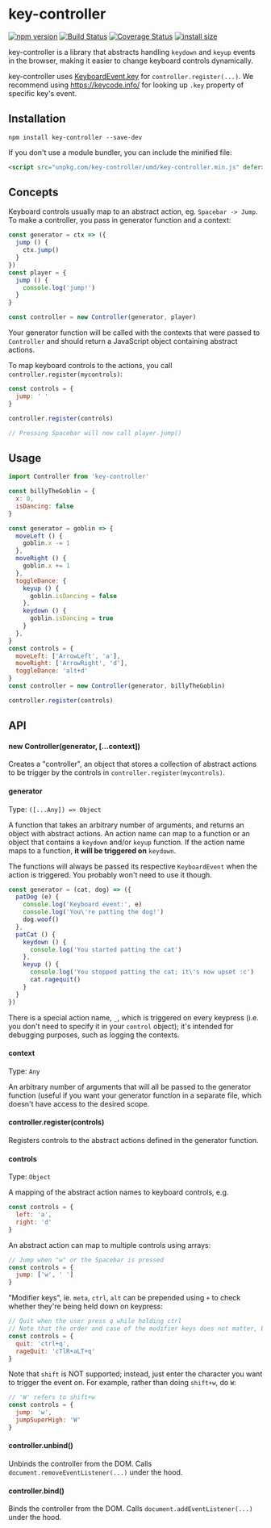 # key-controller

[![npm version](https://badge.fury.io/js/key-controller.svg)](https://badge.fury.io/js/key-controller)
[![Build Status](https://travis-ci.org/ScottyFillups/key-controller.svg?branch=master)](https://travis-ci.org/ScottyFillups/key-controller)
[![Coverage Status](https://coveralls.io/repos/github/ScottyFillups/key-controller/badge.svg?branch=master)](https://coveralls.io/github/ScottyFillups/key-controller?branch=master)
[![install size](https://packagephobia.now.sh/badge?p=key-controller)](https://packagephobia.now.sh/result?p=key-controller)

key-controller is a library that abstracts handling `keydown` and `keyup` events in the browser, making it easier to change keyboard controls dynamically.

key-controller uses [KeyboardEvent.key](https://developer.mozilla.org/en-US/docs/Web/API/KeyboardEvent/key) for `controller.register(...)`. We recommend using https://keycode.info/ for looking up `.key` property of specific key's event.

## Installation

```
npm install key-controller --save-dev
```

If you don't use a module bundler, you can include the minified file:

```html
<script src="unpkg.com/key-controller/umd/key-controller.min.js" defer></script>
```

## Concepts

Keyboard controls usually map to an abstract action, eg. `Spacebar -> Jump`. To make a controller, you pass in generator function and a context:

```js
const generator = ctx => ({
  jump () {
    ctx.jump()
  }
})
const player = {
  jump () {
    console.log('jump!')
  }
}

const controller = new Controller(generator, player)
```

Your generator function will be called with the contexts that were passed to `Controller` and should return a JavaScript object containing abstract actions.

To map keyboard controls to the actions, you call `controller.register(mycontrols)`:

```js
const controls = {
  jump: ' '
}

controller.register(controls)

// Pressing Spacebar will now call player.jump()
```

## Usage

```js
import Controller from 'key-controller'

const billyTheGoblin = {
  x: 0,
  isDancing: false
}

const generator = goblin => {
  moveLeft () {
    goblin.x -= 1
  },
  moveRight () {
    goblin.x += 1
  },
  toggleDance: {
    keyup () {
      goblin.isDancing = false
    },
    keydown () {
      goblin.isDancing = true
    }
  },
}
const controls = {
  moveLeft: ['ArrowLeft', 'a'],
  moveRight: ['ArrowRight', 'd'],
  toggleDance: 'alt+d'
}
const controller = new Controller(generator, billyTheGoblin)

controller.register(controls)
```

## API

#### new Controller(generator, [...context])

Creates a "controller", an object that stores a collection of abstract actions to be trigger by the controls in `controller.register(mycontrols)`.

#### generator

Type: `([...Any]) => Object`

A function that takes an arbitrary number of arguments, and returns an object with abstract actions. An action name can map to a function or an object that contains a `keydown` and/or `keyup` function. If the action name maps to a function, **it will be triggered on** `keydown`. 

The functions will always be passed its respective `KeyboardEvent` when the action is triggered. You probably won't need to use it though.

```js
const generator = (cat, dog) => ({
  patDog (e) {
    console.log('Keyboard event:', e)
    console.log('You\'re patting the dog!')
    dog.woof()
  },
  patCat () {
    keydown () {
      console.log('You started patting the cat')
    },
    keyup () {
      console.log('You stopped patting the cat; it\'s now upset :c')
      cat.ragequit()
    }
  }
})
```

There is a special action name, `_`, which is triggered on every keypress (i.e. you don't need to specify it in your `control` object); it's intended for debugging purposes, such as logging the contexts.

#### context

Type: `Any`

An arbitrary number of arguments that will all be passed to the generator function (useful if you want your generator function in a separate file, which doesn't have access to the desired scope.

#### controller.register(controls)

Registers controls to the abstract actions defined in the generator function.

#### controls

Type: `Object`

A mapping of the abstract action names to keyboard controls, e.g.

```js
const controls = {
  left: 'a',
  right: 'd'
}
```

An abstract action can map to multiple controls using arrays:

```js
// Jump when "w" or the Spacebar is pressed
const controls = {
  jump: ['w', ' ']
}
```

"Modifier keys", ie. `meta`, `ctrl`, `alt` can be prepended using `+` to check whether they're being held down on keypress:

```js
// Quit when the user press q while holding ctrl
// Note that the order and case of the modifier keys does not matter, but the "primary key" must be the last character
const controls = {
  quit: 'ctrl+q',
  rageQuit: 'cTlR+aLT+q'
}
```

Note that `shift` is NOT supported; instead, just enter the character you want to trigger the event on. For example, rather than doing `shift+w`, do `W`:
```js
// 'W' refers to shift+w
const controls = {
  jump: 'w',
  jumpSuperHigh: 'W'
}
```

#### controller.unbind()

Unbinds the controller from the DOM. Calls `document.removeEventListener(...)` under the hood.

#### controller.bind()

Binds the controller from the DOM. Calls `document.addEventListener(...)` under the hood.
